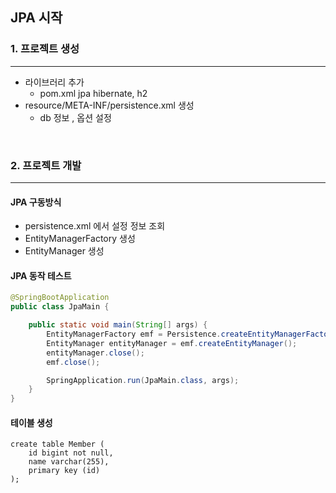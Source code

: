 ## JPA 시작

### 1. 프로젝트 생성
___
- 라이브러리 추가 
  - pom.xml jpa hibernate, h2 
- resource/META-INF/persistence.xml 생성
  -  db 정보 , 옵션 설정

<br>

### 2. 프로젝트 개발
___
#### JPA 구동방식
- persistence.xml 에서 설정 정보 조회
- EntityManagerFactory 생성
- EntityManager 생성

#### JPA 동작 테스트
```java
@SpringBootApplication
public class JpaMain {

    public static void main(String[] args) {
        EntityManagerFactory emf = Persistence.createEntityManagerFactory("hello");
        EntityManager entityManager = emf.createEntityManager();
        entityManager.close();
        emf.close();

        SpringApplication.run(JpaMain.class, args);
    }
}
```

#### 테이블 생성
```text
create table Member ( 
    id bigint not null, 
    name varchar(255), 
    primary key (id) 
);
```

